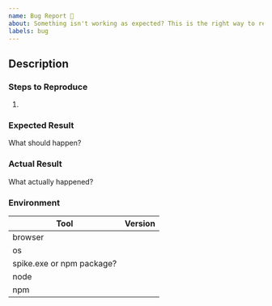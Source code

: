 ```yaml
---
name: Bug Report 🐞
about: Something isn't working as expected? This is the right way to report the behaviour.
labels: bug
---
```


<!--
  Please fill out each section below, otherwise your issue will be closed. This info allows Spike maintainers to diagnose (and fix!) your issue as quickly as possible.

  Before opening a new issue, please search existing issues: https://github.com/spike-js/spike/issues
-->

## Description
<!-- Describe the issue that you're seeing. -->

### Steps to Reproduce
<!-- Clear steps describing how to reproduce the issue. Please please please link to a demo project if possible, this makes your issue _much_ easier to diagnose (💖). -->

1.

### Expected Result

What should happen?

### Actual Result

What actually happened?

### Environment
<!-- Please add as much information about your environment as possible. -->

| Tool                      | Version |
| ------------------------- | ------- |
| browser                   |         |
| os                        |         |
| spike.exe or npm package? |         |
| node                      |         |
| npm                       |         |

